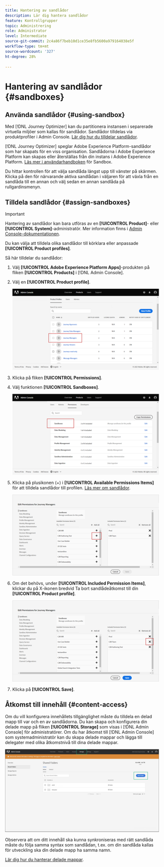 ```yaml
---
title: Hantering av sandlådor
description: Lär dig hantera sandlådor
feature: Kontrollgrupper
topic: Administrering
role: Administrator
level: Intermediate
source-git-commit: 2c4a86f7beb10d1ce35e8fb5600a979164038e5f
workflow-type: tm+mt
source-wordcount: '327'
ht-degree: 28%

---
```


# Hantering av sandlådor {#sandboxes}

## Använda sandlådor {#using-sandbox}

Med [!DNL Journey Optimizer] kan du partitionera instansen i separerade virtuella miljöer som kallas för sandlådor.
Sandlådor tilldelas via produktprofiler i Admin Console. [Lär dig hur du tilldelar sandlådor](permissions.md#create-product-profile).

[!DNL Journey Optimizer] speglar Adobe Experience Platform-sandlådor som har skapats för en viss organisation.
Sandlådorna i Adobe Experience Platform kan skapas eller återställas från din instans i Adobe Experience Platform. [Läs mer i användarhandboken](https://experienceleague.adobe.com/docs/experience-platform/sandbox/ui/user-guide.html) för Sandbox.

Du hittar kontrollen för att välja sandlåda längst upp till vänster på skärmen. Klicka på den för närvarande aktiva sandlådan i väljaren för att växla från en sandlåda till en annan och välj sedan en annan sandlåda på rullgardinsmenyn.

## Tilldela sandlådor {#assign-sandboxes}

>[!IMPORTANT]
>
> Hantering av sandlådor kan bara utföras av en **[!UICONTROL Product]**- eller **[!UICONTROL System]**-administratör. Mer information finns i [Admin Console-dokumentationen](https://helpx.adobe.com/enterprise/admin-guide.html/enterprise/using/admin-roles.ug.html).

Du kan välja att tilldela olika sandlådor till körklara eller anpassade **[!UICONTROL Product profiles]**.

Så här tilldelar du sandlådor:

1. Välj **[!UICONTROL Adobe Experience Platform Apps]**-produkten på fliken **[!UICONTROL Products]** i [!DNL Admin Console].

1. Välj en **[!UICONTROL Product profile]**.  

   ![](../assets/sandbox_1.png)

1. Klicka på fliken **[!UICONTROL Permissions]**.  

1. Välj funktionen **[!UICONTROL Sandboxes]**.

   ![](../assets/sandbox_2.png)

1. Klicka på plusikonen (+) i **[!UICONTROL Available Permissions Items]** för att tilldela sandlådor till profilen. [Läs mer om sandlådor](https://experienceleague.adobe.com/docs/experience-platform/sandbox/home.html).

   ![](../assets/sandbox_3.png)

1. Om det behövs, under **[!UICONTROL Included Permission Items]**, klickar du på X-ikonen bredvid Ta bort sandlådeåtkomst till din **[!UICONTROL Product profile]**.

   ![](../assets/sandbox_4.png)

1. Klicka på **[!UICONTROL Save]**.

## Åtkomst till innehåll {#content-access}

Om du vill konfigurera innehållets tillgänglighet måste du tilldela en delad mapp till var och en av sandlådorna. Du kan skapa och konfigurera din delade mapp på fliken **[!UICONTROL Storage]** som visas i [!DNL Admin Console] för administratörer. Om du har åtkomst till [!DNL Admin Console] som systemadministratör kan du skapa delade mappar och lägga till delegater med olika åtkomstnivå till dina delade mappar.

![](../assets/do-not-localize/content_access.png)

Observera att om ditt innehåll ska kunna synkroniseras med rätt sandlåda måste du följa samma syntax som sandlådan, t.ex. om din sandlåda kallas för utveckling ska din delade mapp ha samma namn.

[Lär dig hur du hanterar delade mappar](https://helpx.adobe.com/enterprise/admin-guide.html/enterprise/using/manage-adobe-storage.ug.html).
